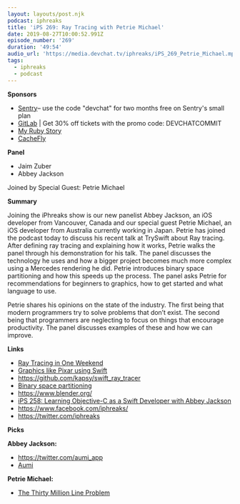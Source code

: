 ```yaml
---
layout: layouts/post.njk
podcast: iphreaks
title: 'iPS 269: Ray Tracing with Petrie Michael'
date: 2019-08-27T10:00:52.991Z
episode_number: '269'
duration: '49:54'
audio_url: 'https://media.devchat.tv/iphreaks/iPS_269_Petrie_Michael.mp3'
tags:
  - iphreaks
  - podcast
---
```

**Sponsors**

* [Sentry](http://sentry.io/)– use the code "devchat" for two months free on Sentry's small plan
* [GitLab](https://devchat.tv/gitlabcommit) | Get 30% off tickets with the promo code: DEVCHATCOMMIT
* [My Ruby Story](https://devchat.tv/my-ruby-story/)
* [CacheFly](https://www.cachefly.com/)

**Panel**

* Jaim Zuber
* Abbey Jackson

Joined by Special Guest: Petrie Michael

**Summary**

Joining the iPhreaks show is our new panelist Abbey Jackson, an iOS developer from Vancouver, Canada and our special guest Petrie Michael, an iOS developer from Australia currently working in Japan. Petrie has joined the podcast today to discuss his recent talk at TrySwift about Ray tracing. After defining ray tracing and explaining how it works, Petrie walks the panel through his demonstration for his talk. The panel discusses the technology he uses and how a bigger project becomes much more complex using a Mercedes rendering he did. Petrie introduces binary space partitioning and how this speeds up the process. The panel asks Petrie for recommendations for beginners to graphics, how to get started and what language to use. 

Petrie shares his opinions on the state of the industry. The first being that modern programmers try to solve problems that don’t exist. The second being that programmers are neglecting to focus on things that encourage productivity. The panel discusses examples of these and how we can improve. 

**Links**

* [Ray Tracing in One Weekend](http://www.realtimerendering.com/raytracing/Ray%20Tracing%20in%20a%20Weekend.pdf)
* [Graphics like Pixar using Swift](https://www.youtube.com/watch?v=jcshB5wM28Q&vl=ja)
* <https://github.com/kapsy/swift_ray_tracer>
* [Binary space partitioning](https://en.wikipedia.org/wiki/Binary_space_partitioning)
* <https://www.blender.org/>
* [iPS 258: Learning Objective-C as a Swift Developer with Abbey Jackson](https://devchat.tv/iphreaks/ips-258-learning-objective-c-as-a-swift-developer-with-abbey-jackson/)
* <https://www.facebook.com/iphreaks/>
* <https://twitter.com/iphreaks>

**Picks**

**Abbey Jackson:**

* <https://twitter.com/aumi_app>
* [Aumi](http://apple.co/2Gc66Jv)

**Petrie Michael:**

* [The Thirty Million Line Problem](https://www.youtube.com/watch?v=kZRE7HIO3vk)
